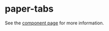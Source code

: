 paper-tabs
============

See the [component page](https://www.polymer-project.org/docs/elements/paper-elements.html#paper-tabs) for more information.
